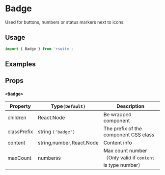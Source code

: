 # Badge

Used for buttons, numbers or status markers next to icons.

## Usage

```js
import { Badge } from 'rsuite';
```

## Examples

<!--{demo}-->

## Props

### `<Badge>`

| Property    | Type`(Default)`          | Description                                                |
| ----------- | ------------------------ | ---------------------------------------------------------- |
| children    | React.Node               | Be wrapped component                                       |
| classPrefix | string `('badge')`       | The prefix of the component CSS class                      |
| content     | string,number,React.Node | Content info                                               |
| maxCount    | number`99`               | Max count number（Only valid if `content` is type number） |
